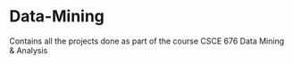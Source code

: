 # Data-Mining
Contains all the projects done as part of the course CSCE 676 Data Mining &amp; Analysis
